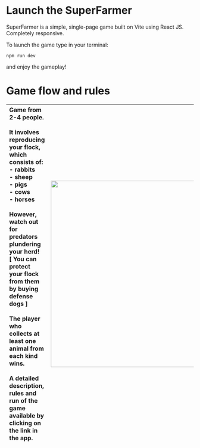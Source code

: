 # Launch the SuperFarmer

SuperFarmer is a simple, single-page game built on Vite using React JS.
<br/>Completely responsive.

To launch the game type in your terminal:

    npm run dev
and enjoy the gameplay!

# Game flow and rules

| <div align="left">Game from 2-4 people. <br/><br/>It involves reproducing your flock, which consists of: <br/>- rabbits <br/>- sheep <br/>- pigs <br/>- cows <br/>- horses <br/><br/>However, watch out for predators plundering your herd! <br/>[ You can protect your flock from them by buying defense dogs ] <br/><br/>The player who collects at least one animal from each kind wins. <br/><br/>A detailed description, rules and run of the game available by clicking on the link in the app. | <img src="https://github.com/GreenBarrel/Game__SuperFarmer/assets/124932694/084951dd-fa52-4c9c-88e6-9f1c6732e4e9" width="500px"/> |
| ------------- | ------------- |
